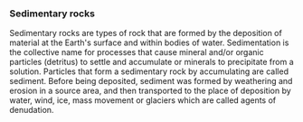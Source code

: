 <h3>Sedimentary rocks	</h3>
Sedimentary rocks are types of rock that are formed by the deposition of material at the Earth's surface and within bodies of water. Sedimentation is the collective name for processes that cause mineral and/or organic particles (detritus) to settle and accumulate or minerals to precipitate from a solution. Particles that form a sedimentary rock by accumulating are called sediment. Before being deposited, sediment was formed by weathering and erosion in a source area, and then transported to the place of deposition by water, wind, ice, mass movement or glaciers which are called agents of denudation.
